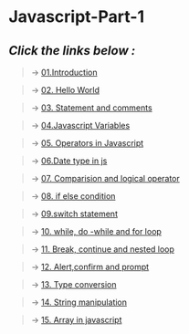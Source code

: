 # Javascript-Part-1 

## *Click the links below :*

> &#8594; [01.Introduction](./js/01.%20Introduction/index.html)

> &#8594; [02. Hello World](./js/02.%20Hello%20World%20Program/)

> &#8594; [03. Statement and comments ](./js/03.%20Statement%20and%20Comment/)

> &#8594; [04.Javascript Variables](./js/04.%20Javascript%20Variables/)

> &#8594; [05. Operators in Javascript](./js/05.%20Operators%20in%20Javascript/)

> &#8594; [06.Date type in js](./js/06.Date%20type%20in%20js/)

> &#8594; [07. Comparision and logical operator](./js/07.%20Comparision%20and%20logical%20operator/)

> &#8594; [08. if else condition](./js/08.%20if%20else%20condition/)

> &#8594; [09.switch statement](./js/09.switch%20statement/)

> &#8594; [10. while, do -while and for loop](./js/10.%20while%2C%20do%20-while%20and%20for%20loop/)

> &#8594; [11. Break, continue and nested loop](./js/11.%20Break%2C%20continue%20and%20nested%20loop/)

> &#8594; [12. Alert,confirm and prompt](./js/12.%20Alert%2Cconfirm%20and%20prompt/)

> &#8594; [13. Type conversion](./js/13.%20Type%20conversion/)

> &#8594; [14. String manipulation](./js/14.%20String%20manipulation/)

> &#8594; [15. Array in javascript](./js/15.%20Array%20in%20javascript/)

<!-- > &#8594; [16. Operation on array]()

> &#8594; [17. Function in javascript]()

> &#8594; [18. Parmeters and Arguments]()

> &#8594; [19. The arguments object]()

> &#8594; [20. Return a value in function]() -->

<!-- > &#8594; []()

> &#8594; []()

> &#8594; []()

> &#8594; []()

> &#8594; []()

> &#8594; []()

> &#8594; []()

> &#8594; []()

> &#8594; []()

> &#8594; []()

> &#8594; []()

> &#8594; []() -->



